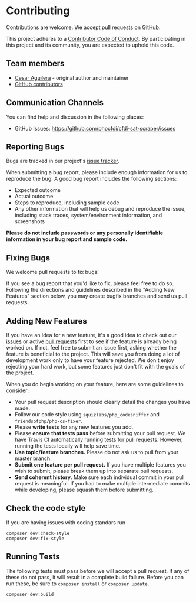 # Contributing

Contributions are welcome. We accept pull requests on [GitHub](https://github.com/phpcfdi/cfdi-sat-scraper).

This project adheres to a
[Contributor Code of Conduct](https://github.com/phpcfdi/cfdi-sat-scraper/blob/master/CODE_OF_CONDUCT.md).
By participating in this project and its community, you are expected to uphold this code.

## Team members

* [Cesar Aguilera](https://github.com/blacktrue) - original author and maintainer
* [GitHub contributors](https://github.com/phpcfdi/cfdi-sat-scraper/graphs/contributors)

## Communication Channels

You can find help and discussion in the following places:

* GitHub Issues: <https://github.com/phpcfdi/cfdi-sat-scraper/issues>

## Reporting Bugs

Bugs are tracked in our project's [issue tracker](https://github.com/phpcfdi/cfdi-sat-scraper/issues).

When submitting a bug report, please include enough information for us to reproduce the bug.
A good bug report includes the following sections:

* Expected outcome
* Actual outcome
* Steps to reproduce, including sample code
* Any other information that will help us debug and reproduce the issue, including stack traces, system/environment information, and screenshots

**Please do not include passwords or any personally identifiable information in your bug report and sample code.**

## Fixing Bugs

We welcome pull requests to fix bugs!

If you see a bug report that you'd like to fix, please feel free to do so.
Following the directions and guidelines described in the "Adding New Features"
section below, you may create bugfix branches and send us pull requests.

## Adding New Features

If you have an idea for a new feature, it's a good idea to check out our
[issues](https://github.com/phpcfdi/cfdi-sat-scraper/issues) or active
[pull requests](https://github.com/phpcfdi/cfdi-sat-scraper/pulls)
first to see if the feature is already being worked on.
If not, feel free to submit an issue first, asking whether the feature is beneficial to the project.
This will save you from doing a lot of development work only to have your feature rejected.
We don't enjoy rejecting your hard work, but some features just don't fit with the goals of the project.

When you do begin working on your feature, here are some guidelines to consider:

* Your pull request description should clearly detail the changes you have made.
* Follow our code style using `squizlabs/php_codesniffer` and `friendsofphp/php-cs-fixer`.
* Please **write tests** for any new features you add.
* Please **ensure that tests pass** before submitting your pull request. We have Travis CI automatically running tests for pull requests. However, running the tests locally will help save time.
* **Use topic/feature branches.** Please do not ask us to pull from your master branch.
* **Submit one feature per pull request.** If you have multiple features you wish to submit, please break them up into separate pull requests.
* **Send coherent history**. Make sure each individual commit in your pull request is meaningful. If you had to make multiple intermediate commits while developing, please squash them before submitting.

## Check the code style

If you are having issues with coding standars run

```shell
composer dev:check-style
composer dev:fix-style
```

## Running Tests

The following tests must pass before we will accept a pull request.
If any of these do not pass, it will result in a complete build failure.
Before you can run these, be sure to `composer install` or `composer update`.

```shell
composer dev:build
```
